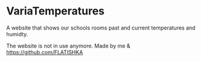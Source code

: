 # VariaTemperatures
 
 A website that shows our schools rooms past and current temperatures and humidty.
 
 The website is not in use anymore.
 Made by me & https://github.com/FLATISHKA

